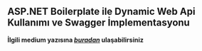 ## ASP.NET Boilerplate ile Dynamic Web Api Kullanımı ve Swagger İmplementasyonu

**İlgili medium yazısına *[buradan](https://medium.com/batech/asp-net-boilerplate-ile-dynamic-web-api-kullan%C4%B1m%C4%B1-ve-swagger-i%CC%87mplementasyonu-8668411239e3)* ulaşabilirsiniz**
